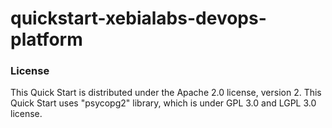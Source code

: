 # quickstart-xebialabs-devops-platform


### License
This Quick Start is distributed under the Apache 2.0 license, version 2.
This Quick Start uses "psycopg2" library, which is under GPL 3.0 and LGPL 3.0 license.